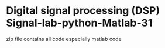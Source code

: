 # Digital signal processing (DSP) Signal-lab-python-Matlab-31
zip file contains all code especially matlab code
